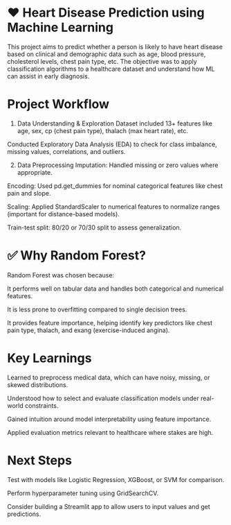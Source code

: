 # ❤️ Heart Disease Prediction using Machine Learning
This project aims to predict whether a person is likely to have heart disease based on clinical and demographic data such as age, blood pressure, cholesterol levels, chest pain type, etc. The objective was to apply classification algorithms to a healthcare dataset and understand how ML can assist in early diagnosis.

# Project Workflow
1. Data Understanding & Exploration
Dataset included 13+ features like age, sex, cp (chest pain type), thalach (max heart rate), etc.

Conducted Exploratory Data Analysis (EDA) to check for class imbalance, missing values, correlations, and outliers.

2. Data Preprocessing
Imputation: Handled missing or zero values where appropriate.

Encoding: Used pd.get_dummies for nominal categorical features like chest pain and slope.

Scaling: Applied StandardScaler to numerical features to normalize ranges (important for distance-based models).

Train-test split: 80/20 or 70/30 split to assess generalization.

# ✅ Why Random Forest?
Random Forest was chosen because:

It performs well on tabular data and handles both categorical and numerical features.

It is less prone to overfitting compared to single decision trees.

It provides feature importance, helping identify key predictors like chest pain type, thalach, and exang (exercise-induced angina).

# Key Learnings
Learned to preprocess medical data, which can have noisy, missing, or skewed distributions.

Understood how to select and evaluate classification models under real-world constraints.

Gained intuition around model interpretability using feature importance.

Applied evaluation metrics relevant to healthcare where stakes are high.

# Next Steps
Test with models like Logistic Regression, XGBoost, or SVM for comparison.

Perform hyperparameter tuning using GridSearchCV.

Consider building a Streamlit app to allow users to input values and get predictions.
